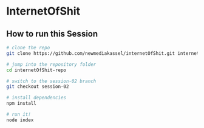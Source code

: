 # InternetOfShit

## How to run this Session

```bash
# clone the repo
git clone https://github.com/newmediakassel/internetOfShit.git internetOfShit-repo

# jump into the repository folder
cd internetOfShit-repo

# switch to the session-02 branch
git checkout session-02

# install dependencies
npm install

# run it!
node index
```
